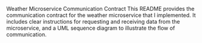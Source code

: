 Weather Microservice Communication Contract
This README provides the communication contract for the weather microservice that I implemented. It includes clear instructions for requesting and receiving data from the microservice, and a UML sequence diagram to illustrate the flow of communication.
